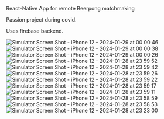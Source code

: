 React-Native App for remote Beerpong matchmaking

Passion project during covid. 

Uses firebase backend.

![Simulator Screen Shot - iPhone 12 - 2024-01-29 at 00 00 46](https://github.com/beerpongmate/BeerpongMate/assets/11921643/f3c30364-5a85-4883-9507-b7e1908dc34d)
![Simulator Screen Shot - iPhone 12 - 2024-01-29 at 00 00 38](https://github.com/beerpongmate/BeerpongMate/assets/11921643/f8abdcb8-92d8-4e40-9adf-502fa48f96b6)
![Simulator Screen Shot - iPhone 12 - 2024-01-29 at 00 00 26](https://github.com/beerpongmate/BeerpongMate/assets/11921643/12498cde-3565-4935-9e3b-23862a925dca)
![Simulator Screen Shot - iPhone 12 - 2024-01-28 at 23 59 52](https://github.com/beerpongmate/BeerpongMate/assets/11921643/e55b549d-6e7c-4c22-a718-8f181a21c161)
![Simulator Screen Shot - iPhone 12 - 2024-01-28 at 23 59 42](https://github.com/beerpongmate/BeerpongMate/assets/11921643/5abbef28-28f1-4544-be7d-a83aa30e2c64)
![Simulator Screen Shot - iPhone 12 - 2024-01-28 at 23 59 26](https://github.com/beerpongmate/BeerpongMate/assets/11921643/61bf0958-2d7d-48ed-a445-b7f10d8c2874)
![Simulator Screen Shot - iPhone 12 - 2024-01-28 at 23 59 22](https://github.com/beerpongmate/BeerpongMate/assets/11921643/6037fe4d-d08d-46de-bb3a-ee44394c17d3)
![Simulator Screen Shot - iPhone 12 - 2024-01-28 at 23 59 17](https://github.com/beerpongmate/BeerpongMate/assets/11921643/a73d6bd3-128b-4113-a293-dce1702492d2)
![Simulator Screen Shot - iPhone 12 - 2024-01-28 at 23 59 11](https://github.com/beerpongmate/BeerpongMate/assets/11921643/a1599b74-3e78-40c9-95a0-4c03dc9784e7)
![Simulator Screen Shot - iPhone 12 - 2024-01-28 at 23 58 59](https://github.com/beerpongmate/BeerpongMate/assets/11921643/40e888fa-47d5-4b77-aac7-b80c02db0628)
![Simulator Screen Shot - iPhone 12 - 2024-01-28 at 23 58 53](https://github.com/beerpongmate/BeerpongMate/assets/11921643/2c279fe6-fe96-424c-a65d-611b8f5a91f1)
![Simulator Screen Shot - iPhone 12 - 2024-01-28 at 23 23 00](https://github.com/beerpongmate/BeerpongMate/assets/11921643/bdb7fa89-ef81-43aa-abff-cbd81aa5aaa0)
